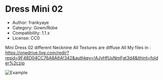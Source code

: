 # Dress Mini 02

* Author: frankyaye
* Category: Gown/Robe
* Compatibility: 1.1.x
* License: CC0

Mini Dress 02 different Necknine
All Textures are diffuse
All My files in : https://onedrive.live.com/redir?resid=9F48D04CC76A8A6A!342&authkey=!AJyHfUxNmFgt3d4&ithint=folder%2czip

![Example](Dress_Mini_2_all_Preview.jpg)

